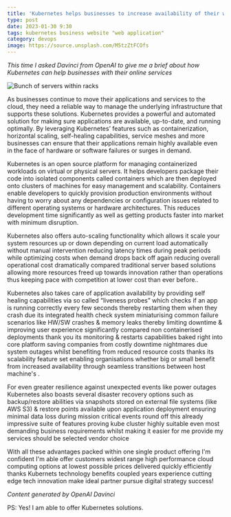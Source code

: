 ```yaml
---
title: 'Kubernetes helps businesses to increase availability of their websites and web applications'
type: post
date: 2023-01-30 9:30
tags: kubernetes business website "web application"
category: devops
image: https://source.unsplash.com/M5tzZtFCOfs
---
```


_This time I asked Davinci from OpenAI to give me a brief about how Kubernetes can help businesses with their online services_

![Bunch of servers within racks](https://source.unsplash.com/M5tzZtFCOfs)

As businesses continue to move their applications and services to the cloud, they need a reliable way to manage the underlying infrastructure that supports these solutions. Kubernetes provides a powerful and automated solution for making sure applications are available, up-to-date, and running optimally. By leveraging Kubernetes’ features such as containerization, horizontal scaling, self-healing capabilities, service meshes and more businesses can ensure that their applications remain highly available even in the face of hardware or software failures or surges in demand.

Kubernetes is an open source platform for managing containerized workloads on virtual or physical servers. It helps developers package their code into isolated components called containers which are then deployed onto clusters of machines for easy management and scalability. Containers enable developers to quickly provision production environments without having to worry about any dependencies or configuration issues related to different operating systems or hardware architectures. This reduces development time significantly as well as getting products faster into market with minimum disruption.

Kubernetes also offers auto-scaling functionality which allows it scale your system resources up or down depending on current load automatically without manual intervention reducing latency times during peak periods while optimizing costs when demand drops back off again reducing overall operational cost dramatically compared traditional server based solutions allowing more resources freed up towards innovation rather than operations thus keeping pace with competition at lower cost than ever before.. 

Kubernetes also takes care of application availability by providing self healing capabilities via so called “liveness probes” which checks if an app is running correctly every few seconds thereby restarting them when they crash due its integrated health check system miniaturising common failure scenarios like HW/SW crashes & memory leaks thereby limiting downtime & improving user experience significantly compared non containerised deployments thank you its monitoring & restarts capabilities baked right into core platform saving companies from costly downtime nightmares due system outages whilst benefiting from reduced resource costs thanks its scalability feature set enabling organisations whether big or small benefit from increased availability through seamless transitions between host machine's . 

For even greater resilience against unexpected events like power outages Kubernetes also boasts several disaster recovery options such as backup/restore abilities via snapshots stored on external file systems (like AWS S3) & restore points available upon application deployment ensuring minimal data loss during mission critical events round off this already impressive suite of features  proving kube cluster highly suitable even most demanding business requirements whilst making it easier for me provide my services should be selected vendor choice  

With all these advantages packed within one single product offering I'm confident I'm able offer customers widest range high performance cloud computing options at lowest possible prices delivered quickly efficiently thanks Kubernets technology benefits coupled years experience cutting edge tech innovation make ideal partner pursue digital strategy success!
 
 _Content generated by OpenAI Davinci_
 
 PS: Yes! I am able to offer Kubernetes solutions.
